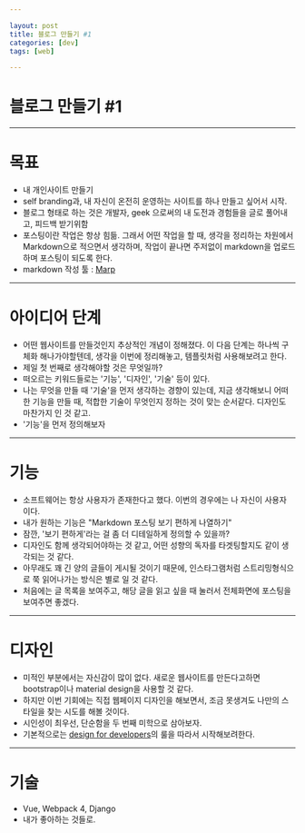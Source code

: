 ```yaml
---

layout: post
title: 블로그 만들기 #1
categories: [dev]
tags: [web]

---
```


# 블로그 만들기 #1

---
# 목표

- 내 개인사이트 만들기
- self branding과, 내 자신이 온전히 운영하는 사이트를 하나 만들고 싶어서 시작.
- 블로그 형태로 하는 것은 개발자, geek 으로써의 내 도전과 경험들을 글로 풀어내고, 피드백 받기위함
- 포스팅이란 작업은 항상 힘듦. 그래서 어떤 작업을 할 때, 생각을 정리하는 차원에서 Markdown으로 적으면서 생각하며, 작업이 끝나면 주저없이 markdown을 업로드하며 포스팅이 되도록 한다.
- markdown 작성 툴 : [Marp](https://yhatt.github.io/marp/)

---
# 아이디어 단계

- 어떤 웹사이트를 만들것인지 추상적인 개념이 정해졌다. 이 다음 단계는 하나씩 구체화 해나가야할텐데, 생각을 이번에 정리해놓고, 템플릿처럼 사용해보려고 한다.
- 제일 첫 번째로 생각해야할 것은 무엇일까?
- 떠오르는 키워드들로는 '기능', '디자인', '기술' 등이 있다.
- 나는 무엇을 만들 때 '기술'을 먼저 생각하는 경향이 있는데, 지금 생각해보니 어떠한 기능을 만들 때, 적합한 기술이 무엇인지 정하는 것이 맞는 순서같다. 디자인도 마찬가지 인 것 같고.
- '기능'을 먼저 정의해보자

---
# 기능

- 소프트웨어는 항상 사용자가 존재한다고 했다. 이번의 경우에는 나 자신이 사용자 이다.
- 내가 원하는 기능은 "Markdown 포스팅 보기 편하게 나열하기"
- 잠깐, '보기 편하게'라는 걸 좀 더 디테일하게 정의할 수 있을까?
- 디자인도 함께 생각되어야하는 것 같고, 어떤 성향의 독자를 타겟팅할지도 같이 생각되는 것 같다.
- 아무래도 꽤 긴 양의 글들이 게시될 것이기 때문에, 인스타그램처럼 스트리밍형식으로 쭉 읽어나가는 방식은 별로 일 것 같다.
- 처음에는 글 목록을 보여주고, 해당 글을 읽고 싶을 때 눌러서 전체화면에 포스팅을 보여주면 좋겠다.

---
# 디자인

- 미적인 부분에서는 자신감이 많이 없다. 새로운 웹사이트를 만든다고하면 bootstrap이나 material design을 사용할 것 같다.
- 하지만 이번 기회에는 직접 웹페이지 디자인을 해보면서, 조금 못생겨도 나만의 스타일을 찾는 시도를 해볼 것이다.
- 시인성이 최우선, 단순함을 두 번째 미학으로 삼아보자.
- 기본적으로는 [design for developers](https://www.taniarascia.com/design-for-developers/)의 룰을 따라서 시작해보려한다.

---
# 기술

- Vue, Webpack 4, Django
- 내가 좋아하는 것들로.